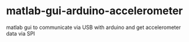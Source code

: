 # matlab-gui-arduino-accelerometer
matlab gui to communicate via USB with arduino and get accelerometer data via SPI
